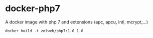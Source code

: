 # docker-php7
A docker image with php 7 and extensions (apc, apcu, intl, mcrypt,...)

```
docker build -t zolweb/php7:1.0 1.0
```
